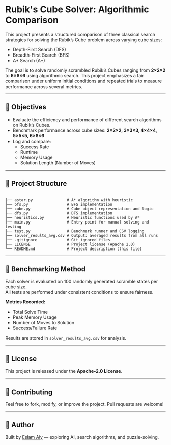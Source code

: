 # Rubik's Cube Solver: Algorithmic Comparison

This project presents a structured comparison of three classical search strategies for solving the Rubik’s Cube problem across varying cube sizes:

- Depth-First Search (DFS)  
- Breadth-First Search (BFS)  
- A* Search (A*)

The goal is to solve randomly scrambled Rubik’s Cubes ranging from **2×2×2** to **6×6×6** using algorithmic search. This project emphasizes a fair comparison under uniform initial conditions and repeated trials to measure performance across several metrics.

---

## 🎯 Objectives

- Evaluate the efficiency and performance of different search algorithms on Rubik’s Cubes.
- Benchmark performance across cube sizes: **2×2×2, 3×3×3, 4×4×4, 5×5×5, 6×6×6**
- Log and compare:
  - Success Rate  
  - Runtime  
  - Memory Usage  
  - Solution Length (Number of Moves)  

---

## 📁 Project Structure

<pre><code>
├── astar.py               # A* algorithm with heuristic
├── bfs.py                 # BFS implementation
├── cube.py                # Cube object representation and logic
├── dfs.py                 # DFS implementation
├── heuristics.py          # Heuristic functions used by A*
├── main.py                # Entry point for manual solving and testing
├── test.py                # Benchmark runner and CSV logging
├── solver_results_avg.csv # Output: averaged results from all runs
├── .gitignore             # Git ignored files
├── LICENSE                # Project license (Apache 2.0)
└── README.md              # Project description (this file)
</code></pre>

---

## 🧪 Benchmarking Method

Each solver is evaluated on 100 randomly generated scramble states per cube size.  
All tests are performed under consistent conditions to ensure fairness.

**Metrics Recorded:**
- Total Solve Time  
- Peak Memory Usage  
- Number of Moves to Solution  
- Success/Failure Rate  

Results are stored in `solver_results_avg.csv` for analysis.

---

## 📝 License

This project is released under the **Apache-2.0 License**.

---

## 🤝 Contributing

Feel free to fork, modify, or improve the project. Pull requests are welcome!

---

## 👤 Author

Built by [Eslam Aly](https://github.com/Eslam-Aly) — exploring AI, search algorithms, and puzzle-solving.
